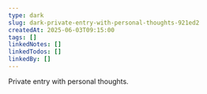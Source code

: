 ```yaml
---
type: dark
slug: dark-private-entry-with-personal-thoughts-921ed2
createdAt: 2025-06-03T09:15:00
tags: []
linkedNotes: []
linkedTodos: []
linkedBy: []
---
```


Private entry with personal thoughts.